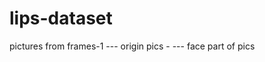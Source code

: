 # lips-dataset
pictures from frames-1 --- origin pics
		       -
                       --- face part of pics	
